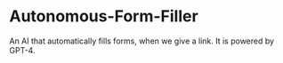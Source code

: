 # Autonomous-Form-Filler
An AI that automatically fills forms, when we give a link. It is powered by GPT-4.